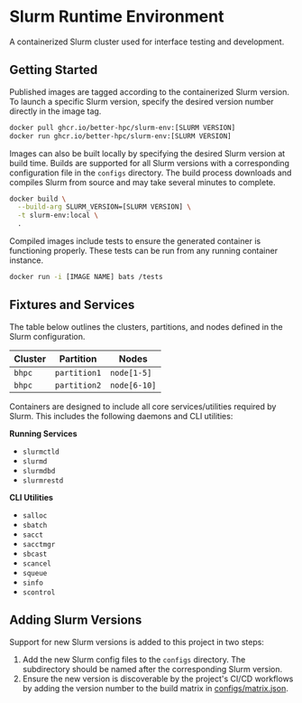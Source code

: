 # Slurm Runtime Environment

A containerized Slurm cluster used for interface testing and development.

## Getting Started

Published images are tagged according to the containerized Slurm version.
To launch a specific Slurm version, specify the desired version number directly in the image tag.

```bash
docker pull ghcr.io/better-hpc/slurm-env:[SLURM VERSION]
docker run ghcr.io/better-hpc/slurm-env:[SLURM VERSION]
```

Images can also be built locally by specifying the desired Slurm version at build time.
Builds are supported for all Slurm versions with a corresponding configuration file in the `configs` directory.
The build process downloads and compiles Slurm from source and may take several minutes to complete.

```bash
docker build \
  --build-arg SLURM_VERSION=[SLURM VERSION] \
  -t slurm-env:local \
  .
```

Compiled images include tests to ensure the generated container is functioning properly.
These tests can be run from any running container instance.

```bash
docker run -i [IMAGE NAME] bats /tests
```

## Fixtures and Services

The table below outlines the clusters, partitions, and nodes defined in the Slurm configuration.

| Cluster | Partition    | Nodes        |
|---------|--------------|--------------|
| `bhpc`  | `partition1` | `node[1-5]`  |
| `bhpc`  | `partition2` | `node[6-10]` |

Containers are designed to include all core services/utilities required by Slurm.
This includes the following daemons and CLI utilities:

**Running Services**

- `slurmctld`
- `slurmd`
- `slurmdbd`
- `slurmrestd`

**CLI Utilities**

- `salloc`
- `sbatch`
- `sacct`
- `sacctmgr`
- `sbcast`
- `scancel`
- `squeue`
- `sinfo`
- `scontrol`

## Adding Slurm Versions

Support for new Slurm versions is added to this project in two steps:

1. Add the new Slurm config files to the `configs` directory.
   The subdirectory should be named after the corresponding Slurm version.
2. Ensure the new version is discoverable by the project's CI/CD workflows by adding the version number to the build matrix in [configs/matrix.json](configs/matrix.json).
